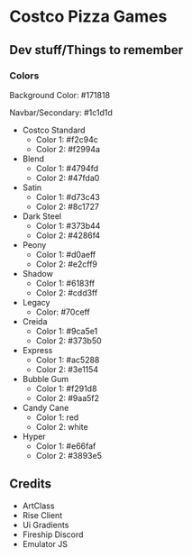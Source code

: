# Costco Pizza Games

## Dev stuff/Things to remember

### Colors

Background Color: #171818

Navbar/Secondary: #1c1d1d

- Costco Standard
  - Color 1: #f2c94c
  - Color 2: #f2994a
- Blend
  - Color 1: #4794fd
  - Color 2: #47fda0
- Satin
  - Color 1: #d73c43
  - Color 2: #8c1727
- Dark Steel
  - Color 1: #373b44
  - Color 2: #4286f4
- Peony
  - Color 1: #d0aeff
  - Color 2: #e2cff9
- Shadow
  - Color 1: #6183ff
  - Color 2: #cdd3ff
- Legacy
  - Color: #70ceff
- Creida
  - Color 1: #9ca5e1
  - Color 2: #373b50
- Express
  - Color 1: #ac5288
  - Color 2: #3e1154
- Bubble Gum
  - Color 1: #f291d8
  - Color 2: #9aa5f2
- Candy Cane
  - Color 1: red
  - Color 2: white
- Hyper
  - Color 1: #e66faf
  - Color 2: #3893e5

## Credits

- ArtClass
- Rise Client
- Ui Gradients
- Fireship Discord
- Emulator JS

